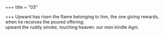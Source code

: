 +++
title = "03"

+++
Upward has risen the flame belonging to him, the one giving rewards,  when he receives the poured offering;  
upward the ruddy smoke, touching heaven: our men kindle Agni.  